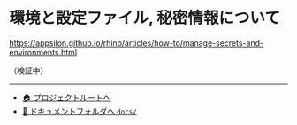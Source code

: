 # 環境と設定ファイル, 秘密情報について

https://appsilon.github.io/rhino/articles/how-to/manage-secrets-and-environments.html

（検証中）

---

- [🏠 プロジェクトルートへ](https://github.com/terashim/rhino-training)
- [📗 ドキュメントフォルダへ `docs/`](./)
